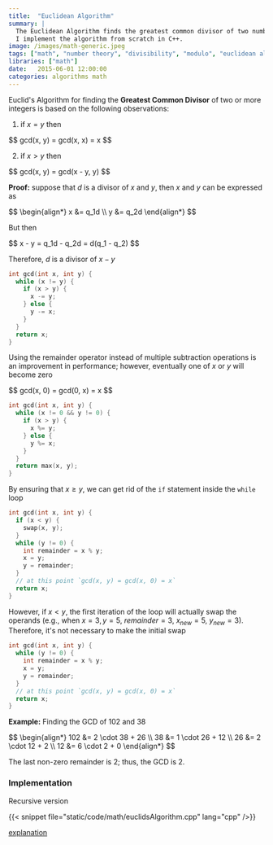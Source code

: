 ```yaml
---
title:  "Euclidean Algorithm"
summary: |
  The Euclidean Algorithm finds the greatest common divisor of two numbers. In this article
  I implement the algorithm from scratch in C++.
image: /images/math-generic.jpeg
tags: ["math", "number theory", "divisibility", "modulo", "euclidean algorithm", "greatest common divisor", "gcd"]
libraries: ["math"]
date:   2015-06-01 12:00:00
categories: algorithms math
---
```


Euclid's Algorithm for finding the **Greatest Common Divisor** of two or more integers is based on the following observations:

1. if $x = y$ then

<div>$$
gcd(x, y) = gcd(x, x) = x
$$</div>

2. if $x > y$ then

<div>$$
gcd(x, y) = gcd(x - y, y)
$$</div>

**Proof:** suppose that $d$ is a divisor of $x$ and $y$, then $x$ and $y$ can be expressed as

<div>$$
\begin{align*}
x &= q_1d \\
y &= q_2d
\end{align*}
$$</div>

But then

<div>$$
x - y = q_1d - q_2d = d(q_1 - q_2)
$$</div>

Therefore, $d$ is a divisor of $x - y$

```cpp
int gcd(int x, int y) {
  while (x != y) {
    if (x > y) {
      x -= y;
    } else {
      y -= x;
    }
  }
  return x;
}
```

Using the remainder operator instead of multiple subtraction operations is an improvement in performance; however, eventually one of $x$ or $y$ will become zero

<div>$$
gcd(x, 0) = gcd(0, x) = x
$$</div>

```cpp
int gcd(int x, int y) {
  while (x != 0 && y != 0) {
    if (x > y) {
      x %= y;
    } else {
      y %= x;
    }
  }
  return max(x, y);
}
```

By ensuring that $x \geq y$, we can get rid of the `if` statement inside the `while` loop

```cpp
int gcd(int x, int y) {
  if (x < y) {
    swap(x, y);
  }
  while (y != 0) {
    int remainder = x % y;
    x = y;
    y = remainder;
  }
  // at this point `gcd(x, y) = gcd(x, 0) = x`
  return x;
}
```

However, if $x < y$, the first iteration of the loop will actually swap the operands (e.g., when $x = 3, y = 5$, $remainder = 3 % 5 = 3$, $x_{new} = 5$, $y_{new} = 3$). Therefore, it's not necessary to make the initial swap

```cpp
int gcd(int x, int y) {
  while (y != 0) {
    int remainder = x % y;
    x = y;
    y = remainder;
  }
  // at this point `gcd(x, y) = gcd(x, 0) = x`
  return x;
}
```

**Example:** Finding the GCD of $102$ and $38$

<div>$$
\begin{align*}
102 &= 2 \cdot 38 + 26 \\
38 &= 1 \cdot 26 + 12 \\
26 &= 2 \cdot 12 + 2 \\
12 &= 6 \cdot 2 + 0
\end{align*}
$$</div>

The last non-zero remainder is $2$; thus, the GCD is 2.

### Implementation

Recursive version

{{< snippet file="static/code/math/euclidsAlgorithm.cpp" lang="cpp" />}}

[explanation](http://people.cis.ksu.edu/~schmidt/301s12/Exercises/euclid_alg.html)
